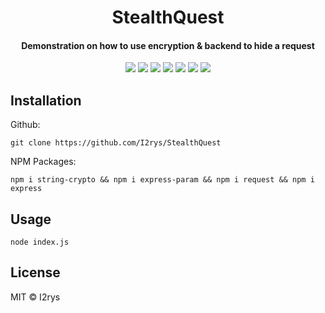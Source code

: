 
<h1 align="center">StealthQuest</h1>
<h4 align="center">Demonstration on how to use encryption & backend to hide a request</h4>
<p align="center">
	<a href="https://github.com/I2rys/StealthQuest/blob/main/LICENSE"><img src="https://img.shields.io/github/license/I2rys/StealthQuest?style=flat-square"></img></a>
	<a href="https://github.com/I2rys/StealthQuest"><img src="https://bettercodehub.com/edge/badge/I2rys/StealthQuest?branch=main"></a>
	<a href="https://github.com/I2rys/StealthQuest/issues"><img src="https://img.shields.io/github/issues/I2rys/StealthQuest.svg"></img></a>
	<a href="https://github.com/I2rys/StealthQuest"><img src="https://img.shields.io/badge/version-1.0.0-orange"></img></a>
	<a href="https://nodejs.org/"><img src="https://img.shields.io/badge/-Nodejs-green?style=flat-square&logo=Node.js"></img></a>
		<a href="https://html.com/"><img src="https://img.shields.io/badge/HTML5-E34F26?style=flat-square&logo=html5&logoColor=white"></img></a>
		<a href="https://www.javascript.com/"><img src="https://img.shields.io/badge/JavaScript-F7DF1E?style=flat-square&logo=javascript&logoColor=black"></img></a>
</p>


## Installation
Github:

    git clone https://github.com/I2rys/StealthQuest

NPM Packages:

    npm i string-crypto && npm i express-param && npm i request && npm i express
    
## Usage

    node index.js

## License
MIT © I2rys
